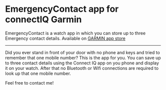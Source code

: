 # EmergencyContact app for connectIQ Garmin

EmergencyContact is a watch app in which you can store up to three Emergency contact details.
Available on [GARMIN app store](https://apps.garmin.com/en-US/apps/156d0b9f-612c-4612-9a01-339d0c8036b3)

---

Did you ever stand in front of your door with no phone and keys and tried to remember that one mobile number?
This is the app for you. You can save up to three contact details using the Connect IQ app on you phone and display it on your watch. After that no Bluetooth or Wifi connections are required to look up that one mobile number.

Feel free to contact me!